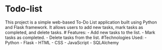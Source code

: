 # Todo-list
This project is a simple web-based To-Do List application built using Python and Flask framework. It allows users to add new tasks, mark tasks as completed, and delete tasks.  # Features: - Add new tasks to the list. - Mark tasks as completed. - Delete tasks from the list.  #Technologies Used: - Python - Flask - HTML - CSS - JavaScript - SQLAlchemy
